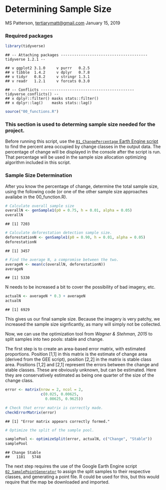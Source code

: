 Determining Sample Size
================
MS Patterson, <tertiarymatt@gmail.com>
January 15, 2019

### Required packages

``` r
library(tidyverse)
```

    ## -- Attaching packages --------------------------------------- tidyverse 1.2.1 --

    ## v ggplot2 3.1.0     v purrr   0.2.5
    ## v tibble  1.4.2     v dplyr   0.7.8
    ## v tidyr   0.8.2     v stringr 1.3.1
    ## v readr   1.2.1     v forcats 0.3.0

    ## -- Conflicts ------------------------------------------ tidyverse_conflicts() --
    ## x dplyr::filter() masks stats::filter()
    ## x dplyr::lag()    masks stats::lag()

``` r
source("00_functions.R")
```

### This section is used to determing sample size needed for the project.

Before running this script, use the [`01_ChangePercentage` Earth Engine script](https://code.earthengine.google.com/447784b1b33ab11eda31b7d3e6e72da1) to find the percent area occupied by change classes in the output data. The percentage of change will be displayed in the console after the script is run. That percentage will be used in the sample size allocation optimizing algorithm included in this script.

### Sample Size Determination

After you know the percentage of change, determine the total sample size, using the following code (or one of the other sample size approaches availabe in the 00\_function.R).

``` r
# Calculate overall sample size
overallN <- genSample1(p0 = 0.75, h = 0.01, alpha = 0.05)
overallN
```

    ## [1] 7203

``` r
# Calculate deforestation detection sample size. 
deforestationN <- genSample1(p0 = 0.90, h = 0.01, alpha = 0.05)
deforestationN
```

    ## [1] 3457

``` r
# Find the average N, a compromise between the two. 
averageN <- mean(c(overallN, deforestationN))
averageN
```

    ## [1] 5330

N needs to be increased a bit to cover the possibility of bad imagery, etc.

``` r
actualN <- averageN * 0.3 + averageN
actualN
```

    ## [1] 6929

This gives us our final sample size. Because the imagery is very patchy, we increased the sample size signficantly, as many will simply not be collected.

Now, we can use the optimization tool from *Wagner & Stehman, 2015* to split samples into two pools: stable and change.

The first step is to create an area-based error matrix, with estimated proportions. Position \[1,1\] in this matrix is the estimate of change area (derived from the GEE script), position \[2,2\] in the matrix is stable class area. Positions \[1,2\] and \[2,1\] represent the errors between the change and stable classes. These are obviously unknown, but can be estimated. Here they are conservatively estimated as being one quarter of the size of the change class.

``` r
error <- matrix(nrow = 2, ncol = 2, 
                c(0.025, 0.00625, 
                  0.00625, 0.9625))

# Check that error matrix is correctly made. 
checkErrorMatrix(error)
```

    ## [1] "Error matrix appears correctly formed."

``` r
# Optimize the split of the sample pool. 

samplePool <- optimizeSplit(error, actualN, c("Change", "Stable"))
samplePool
```

    ## Change Stable 
    ##   1181   5748

The next step requires the use of the Google Earth Engine script [`02_SamplePointGenerator`](https://code.earthengine.google.com/74a583f2d2b61352abff0ea27216b02b) to assign the split samples to their respective classes, and generating a point file. R could be used for this, but this would require that the map be downloaded and imported.
